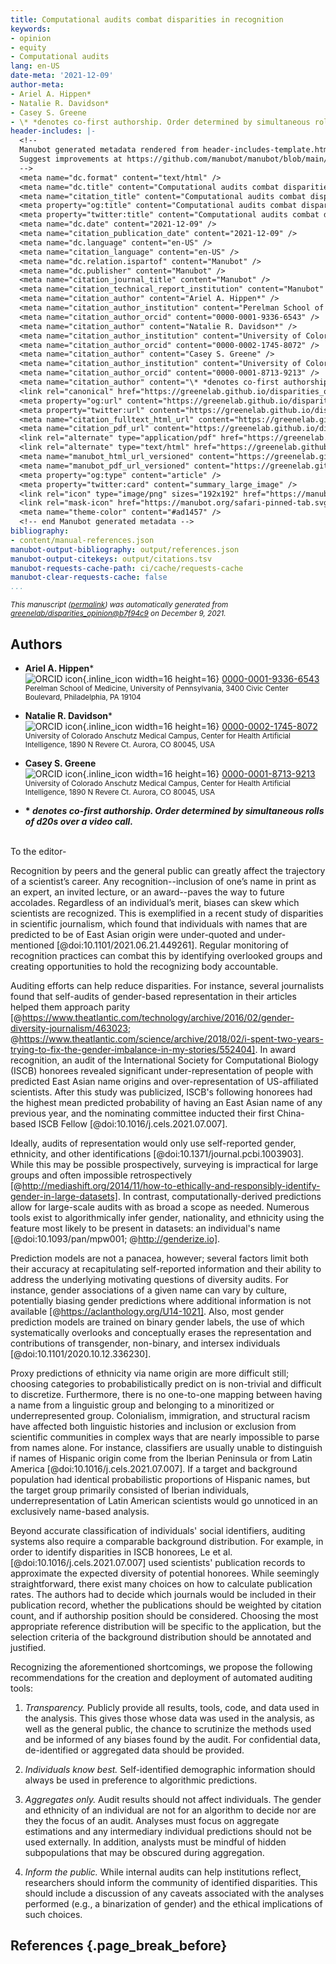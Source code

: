 ```yaml
---
title: Computational audits combat disparities in recognition
keywords:
- opinion
- equity
- Computational audits
lang: en-US
date-meta: '2021-12-09'
author-meta:
- Ariel A. Hippen*
- Natalie R. Davidson*
- Casey S. Greene
- \* *denotes co-first authorship. Order determined by simultaneous rolls of d20s over a video call.*
header-includes: |-
  <!--
  Manubot generated metadata rendered from header-includes-template.html.
  Suggest improvements at https://github.com/manubot/manubot/blob/main/manubot/process/header-includes-template.html
  -->
  <meta name="dc.format" content="text/html" />
  <meta name="dc.title" content="Computational audits combat disparities in recognition" />
  <meta name="citation_title" content="Computational audits combat disparities in recognition" />
  <meta property="og:title" content="Computational audits combat disparities in recognition" />
  <meta property="twitter:title" content="Computational audits combat disparities in recognition" />
  <meta name="dc.date" content="2021-12-09" />
  <meta name="citation_publication_date" content="2021-12-09" />
  <meta name="dc.language" content="en-US" />
  <meta name="citation_language" content="en-US" />
  <meta name="dc.relation.ispartof" content="Manubot" />
  <meta name="dc.publisher" content="Manubot" />
  <meta name="citation_journal_title" content="Manubot" />
  <meta name="citation_technical_report_institution" content="Manubot" />
  <meta name="citation_author" content="Ariel A. Hippen*" />
  <meta name="citation_author_institution" content="Perelman School of Medicine, University of Pennsylvania, 3400 Civic Center Boulevard, Philadelphia, PA 19104" />
  <meta name="citation_author_orcid" content="0000-0001-9336-6543" />
  <meta name="citation_author" content="Natalie R. Davidson*" />
  <meta name="citation_author_institution" content="University of Colorado Anschutz Medical Campus, Center for Health Artificial Intelligence, 1890 N Revere Ct. Aurora, CO 80045, USA" />
  <meta name="citation_author_orcid" content="0000-0002-1745-8072" />
  <meta name="citation_author" content="Casey S. Greene" />
  <meta name="citation_author_institution" content="University of Colorado Anschutz Medical Campus, Center for Health Artificial Intelligence, 1890 N Revere Ct. Aurora, CO 80045, USA" />
  <meta name="citation_author_orcid" content="0000-0001-8713-9213" />
  <meta name="citation_author" content="\* *denotes co-first authorship. Order determined by simultaneous rolls of d20s over a video call.*" />
  <link rel="canonical" href="https://greenelab.github.io/disparities_opinion/" />
  <meta property="og:url" content="https://greenelab.github.io/disparities_opinion/" />
  <meta property="twitter:url" content="https://greenelab.github.io/disparities_opinion/" />
  <meta name="citation_fulltext_html_url" content="https://greenelab.github.io/disparities_opinion/" />
  <meta name="citation_pdf_url" content="https://greenelab.github.io/disparities_opinion/manuscript.pdf" />
  <link rel="alternate" type="application/pdf" href="https://greenelab.github.io/disparities_opinion/manuscript.pdf" />
  <link rel="alternate" type="text/html" href="https://greenelab.github.io/disparities_opinion/v/b7f94c9c5fe95d596c8bea77489a656aaff90594/" />
  <meta name="manubot_html_url_versioned" content="https://greenelab.github.io/disparities_opinion/v/b7f94c9c5fe95d596c8bea77489a656aaff90594/" />
  <meta name="manubot_pdf_url_versioned" content="https://greenelab.github.io/disparities_opinion/v/b7f94c9c5fe95d596c8bea77489a656aaff90594/manuscript.pdf" />
  <meta property="og:type" content="article" />
  <meta property="twitter:card" content="summary_large_image" />
  <link rel="icon" type="image/png" sizes="192x192" href="https://manubot.org/favicon-192x192.png" />
  <link rel="mask-icon" href="https://manubot.org/safari-pinned-tab.svg" color="#ad1457" />
  <meta name="theme-color" content="#ad1457" />
  <!-- end Manubot generated metadata -->
bibliography:
- content/manual-references.json
manubot-output-bibliography: output/references.json
manubot-output-citekeys: output/citations.tsv
manubot-requests-cache-path: ci/cache/requests-cache
manubot-clear-requests-cache: false
...
```







<small><em>
This manuscript
([permalink](https://greenelab.github.io/disparities_opinion/v/b7f94c9c5fe95d596c8bea77489a656aaff90594/))
was automatically generated
from [greenelab/disparities_opinion@b7f94c9](https://github.com/greenelab/disparities_opinion/tree/b7f94c9c5fe95d596c8bea77489a656aaff90594)
on December 9, 2021.
</em></small>

## Authors



+ **Ariel A. Hippen***<br>
    ![ORCID icon](images/orcid.svg){.inline_icon width=16 height=16}
    [0000-0001-9336-6543](https://orcid.org/0000-0001-9336-6543)<br>
  <small>
     Perelman School of Medicine, University of Pennsylvania, 3400 Civic Center Boulevard, Philadelphia, PA 19104
  </small>

+ **Natalie R. Davidson***<br>
    ![ORCID icon](images/orcid.svg){.inline_icon width=16 height=16}
    [0000-0002-1745-8072](https://orcid.org/0000-0002-1745-8072)<br>
  <small>
     University of Colorado Anschutz Medical Campus, Center for Health Artificial Intelligence, 1890 N Revere Ct. Aurora, CO 80045, USA
  </small>

+ **Casey S. Greene**<br>
    ![ORCID icon](images/orcid.svg){.inline_icon width=16 height=16}
    [0000-0001-8713-9213](https://orcid.org/0000-0001-8713-9213)<br>
  <small>
     University of Colorado Anschutz Medical Campus, Center for Health Artificial Intelligence, 1890 N Revere Ct. Aurora, CO 80045, USA
  </small>

+ **\* *denotes co-first authorship. Order determined by simultaneous rolls of d20s over a video call.***<br><br>
  <small>
  </small>



To the editor-

Recognition by peers and the general public can greatly affect the trajectory of a scientist’s career.
  Any recognition--inclusion of one’s name in print as an expert, an invited lecture, or an award--paves the way to future accolades.
  Regardless of an individual’s merit, biases can skew which scientists are recognized.
  This is exemplified in a recent study of disparities in scientific journalism, which found that individuals with names that are predicted to be of East Asian origin were under-quoted and under-mentioned [@doi:10.1101/2021.06.21.449261].
  Regular monitoring of recognition practices can combat this by identifying overlooked groups and creating opportunities to hold the recognizing body accountable.

Auditing efforts can help reduce disparities.
  For instance, several journalists found that self-audits of gender-based representation in their articles helped them approach parity [@https://www.theatlantic.com/technology/archive/2016/02/gender-diversity-journalism/463023; @https://www.theatlantic.com/science/archive/2018/02/i-spent-two-years-trying-to-fix-the-gender-imbalance-in-my-stories/552404].
  In award recognition, an audit of the International Society for Computational Biology (ISCB) honorees revealed significant under-representation of people with predicted East Asian name origins and over-representation of US-affiliated scientists.
  After this study was publicized, ISCB's following honorees had the highest mean predicted probability of having an East Asian name of any previous year, and the nominating committee inducted their first China-based ISCB Fellow [@doi:10.1016/j.cels.2021.07.007].

Ideally, audits of representation would only use self-reported gender, ethnicity, and other identifications [@doi:10.1371/journal.pcbi.1003903].
  While this may be possible prospectively, surveying is impractical for large groups and often impossible retrospectively [@http://mediashift.org/2014/11/how-to-ethically-and-responsibly-identify-gender-in-large-datasets].
  In contrast, computationally-derived predictions allow for large-scale audits with as broad a scope as needed.
  Numerous tools exist to algorithmically infer gender, nationality, and ethnicity using the feature most likely to be present in datasets: an individual's name [@doi:10.1093/pan/mpw001; @http://genderize.io].

Prediction models are not a panacea, however; several factors limit both their accuracy at recapitulating self-reported information and their ability to address the underlying motivating questions of diversity audits.
  For instance, gender associations of a given name can vary by culture, potentially biasing gender predictions where additional information is not available [@https://aclanthology.org/U14-1021].
  Also, most gender prediction models are trained on binary gender labels, the use of which systematically overlooks and conceptually erases the representation and contributions of transgender, non-binary, and intersex individuals [@doi:10.1101/2020.10.12.336230].

Proxy predictions of ethnicity via name origin are more difficult still; choosing categories to probabilistically predict on is non-trivial and difficult to discretize.
  Furthermore, there is no one-to-one mapping between having a name from a linguistic group and belonging to a minoritized or underrepresented group.
  Colonialism, immigration, and structural racism have affected both linguistic histories and inclusion or exclusion from scientific communities in complex ways that are nearly impossible to parse from names alone.
  For instance, classifiers are usually unable to distinguish if names of Hispanic origin come from the Iberian Peninsula or from Latin America [@doi:10.1016/j.cels.2021.07.007].
  If a target and background population had identical probabilistic proportions of Hispanic names, but the target group primarily consisted of Iberian individuals, underrepresentation of Latin American scientists would go unnoticed in an exclusively name-based analysis.

Beyond accurate classification of individuals' social identifiers, auditing systems also require a comparable background distribution.
  For example, in order to identify disparities in ISCB honorees, Le et al. [@doi:10.1016/j.cels.2021.07.007] used scientists' publication records to approximate the expected diversity of potential honorees.
  While seemingly straightforward, there exist many choices on how to calculate publication rates. 
  The authors had to decide which journals would be included in their publication record, whether the publications should be weighted by citation count, and if authorship position should be considered.
  Choosing the most appropriate reference distribution will be specific to the application, but the selection criteria of the background distribution should be annotated and justified.

Recognizing the aforementioned shortcomings, we propose the following recommendations for the creation and deployment of automated auditing tools:

  1. *Transparency.* Publicly provide all results, tools, code, and data used in the analysis.
  This gives those whose data was used in the analysis, as well as the general public, the chance to scrutinize the methods used and be informed of any biases found by the audit.
  For confidential data, de-identified or aggregated data should be provided.

  2. *Individuals know best.* Self-identified demographic information should always be used in preference to algorithmic predictions.

  3. *Aggregates only.* Audit results should not affect individuals.
  The gender and ethnicity of an individual are not for an algorithm to decide nor are they the focus of an audit.
  Analyses must focus on aggregate estimations and any intermediary individual predictions should not be used externally.
  In addition, analysts must be mindful of hidden subpopulations that may be obscured during aggregation.

  4. *Inform the public.* While internal audits can help institutions reflect, researchers should inform the community of identified disparities.
  This should include a discussion of any caveats associated with the analyses performed (e.g., a binarization of gender) and the ethical implications of such choices.


## References {.page_break_before}

<!-- Explicitly insert bibliography here -->
<div id="refs"></div>
